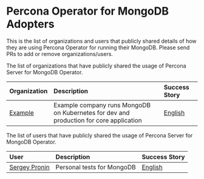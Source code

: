 # Percona Operator for MongoDB Adopters

This is the list of organizations and users that publicly shared details of how they are using Percona Operator for running their MongoDB. Please send PRs to add or remove organizations/users.

The list of organizations that have publicly shared the usage of Percona Server for MongoDB Operator. 

| Organization | Description | Success Story |
| :--- | :--- | :--- |
| [Example](https://example.com/) | Example company runs MongoDB on Kubernetes for dev and production for core application | [English](./adopters/example/README.md) |

The list of users that have publicly shared the usage of Percona Server for MongoDB Operator. 

| User | Description | Success Story |
| :--- | :--- | :--- |
| [Sergey Pronin](https://github.com/spron-in) | Personal tests for MongoDB | [English](./adopters/users/spron-in/README.md)  | 
